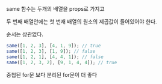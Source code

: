same 함수는 두개의 배열을 props로 가지고

두 번째 배열안에는 첫 번재 배열의 원소의 제곱값이 들어있어야 한다.

순서는 상관없다.

```js
same([1, 2, 3], [4, 1, 9]); // true
same([1, 2, 3], [1, 9]); // false
same([1, 2, 1], [4, 4, 1]); // false
same([1, 2, 3, 2], [9, 1, 4, 4]); // true
```

중첩된 for문 보다 분리된 for문이 더 좋다
